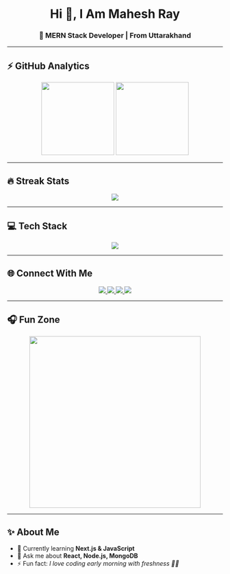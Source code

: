 <h1 align="center">Hi 👋, I Am Mahesh Ray</h1>
<h3 align="center">🚀 MERN Stack Developer | From Uttarakhand</h3>

---

## ⚡ GitHub Analytics
<p align="center">
  <img src="https://github-readme-stats.vercel.app/api?username=maheshray1221&show_icons=true&theme=tokyonight" height="170" />
  <img src="https://github-readme-stats.vercel.app/api/top-langs/?username=maheshray1221&layout=compact&theme=tokyonight" height="170" />
</p>

---

## 🔥 Streak Stats
<p align="center">
  <img src="https://github-readme-streak-stats.herokuapp.com/?user=your-username&theme=tokyonight" />
</p>

---

## 💻 Tech Stack
<p align="center">
  <img src="https://skillicons.dev/icons?i=js,ts,react,html,css,nodejs,express,mongodb,tailwind,git,github,vscode" />
</p>

---

## 🌐 Connect With Me
<p align="center">
  <a href="https://youtube.com/" target="_blank">
    <img src="https://img.shields.io/badge/YouTube-FF0000?style=for-the-badge&logo=youtube&logoColor=white" />
  </a>
  <a href="https://instagram.com/" target="_blank">
    <img src="https://img.shields.io/badge/Instagram-%23E4405F.svg?style=for-the-badge&logo=instagram&logoColor=white" />
  </a>
  <a href="https://discord.com/" target="_blank">
    <img src="https://img.shields.io/badge/Discord-5865F2?style=for-the-badge&logo=discord&logoColor=white" />
  </a>
  <a href="https://twitch.tv/" target="_blank">
    <img src="https://img.shields.io/badge/Twitch-9146FF?style=for-the-badge&logo=twitch&logoColor=white" />
  </a>
</p>

---

## 🎧 Fun Zone
<p align="center">
  <img src="https://raw.githubusercontent.com/saadeghi/saadeghi/master/dino.gif" width="400" />
</p>

---

## ✨ About Me
- 🌱 Currently learning **Next.js & JavaScript**
- 💬 Ask me about **React, Node.js, MongoDB**
- ⚡ Fun fact: *I love coding early morning with freshness 🌅🌸*
